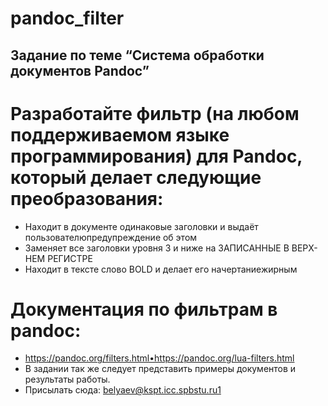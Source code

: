 # pandoc_filter
## Задание по теме “Система обработки документов Pandoc”
# Разработайте фильтр (на любом поддерживаемом языке программирования) для Pandoc, который делает следующие преобразования:
* Находит в документе одинаковые заголовки и выдаёт пользователюпредупреждение об этом
* Заменяет все заголовки уровня 3 и ниже на ЗАПИСАННЫЕ В ВЕРХ-НЕМ РЕГИСТРЕ
* Находит в тексте слово BOLD и делает его начертаниежирным
# Документация по фильтрам в pandoc:
* https://pandoc.org/filters.html•https://pandoc.org/lua-filters.html
* В задании так же следует представить примеры документов и результаты работы.
* Присылать сюда: belyaev@kspt.icc.spbstu.ru1
